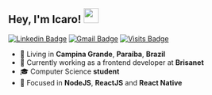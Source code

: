 <h2>Hey, I'm Icaro! <img src="https://media.giphy.com/media/hvRJCLFzcasrR4ia7z/giphy.gif" width="30px"></h2> 

[![Linkedin Badge](https://img.shields.io/badge/-LinkedIn-blue?style=flat-square&logo=Linkedin&logoColor=white&link=https://www.linkedin.com/in/icaroov/)](https://www.linkedin.com/in/icaroov/) 
 [![Gmail Badge](https://img.shields.io/badge/-icarovinici@gmail.com-c14438?style=flatsquare&logo=Gmail&logoColor=white&link=mailto:icarovinici@gmail.com)](mailto:icarovinici@gmail.com)
[![Visits Badge](https://badges.pufler.dev/visits/icaroov/icaroov?logo=GitHub&label=Visits&color=success&logoColor=white&style=flat-square)](https://github.com/icaroov)


 - 📌 Living in <b>Campina Grande</b>, <b>Paraíba</b>, <b>Brazil</b> 
 - 💼 Currently working as a frontend developer at <b>Brisanet</b>
 - 🎓 Computer Science <b>student</b> 
 - 🎯 Focused in <b>NodeJS</b>, <b>ReactJS</b> and <b>React Native</b>
